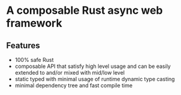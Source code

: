 # A composable Rust async web framework

## Features
- 100% safe Rust
- composable API that satisfy high level usage and can be easily extended to and/or mixed with mid/low level
- static typed with minimal usage of runtime dynamic type casting
- minimal dependency tree and fast compile time

